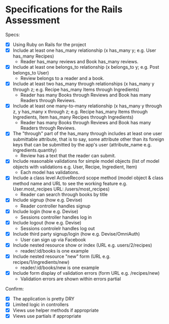 # Specifications for the Rails Assessment

Specs:
- [x] Using Ruby on Rails for the project
- [x] Include at least one has_many relationship (x has_many y; e.g. User has_many Recipes) 
    - Reader has_many reviews and Book has_many reviews.
- [x] Include at least one belongs_to relationship (x belongs_to y; e.g. Post belongs_to User)
    - Review belongs to a reader and a book.
- [x] Include at least two has_many through relationships (x has_many y through z; e.g. Recipe has_many Items through Ingredients)
    - Reader has many Books through Reviews and Book has many Readers through Reviews.
- [x] Include at least one many-to-many relationship (x has_many y through z, y has_many x through z; e.g. Recipe has_many Items through Ingredients, Item has_many Recipes through Ingredients)
    - Reader has many Books through Reviews and Book has many Readers through Reviews.
- [x] The "through" part of the has_many through includes at least one user submittable attribute, that is to say, some attribute other than its foreign keys that can be submitted by the app's user (attribute_name e.g. ingredients.quantity)
    - Review has a text that the reader can submit.
- [x] Include reasonable validations for simple model objects (list of model objects with validations e.g. User, Recipe, Ingredient, Item)
    - Each model has validations.
- [x] Include a class level ActiveRecord scope method (model object & class method name and URL to see the working feature e.g. User.most_recipes URL: /users/most_recipes)
    - Reader can search through books by title
- [x] Include signup (how e.g. Devise)
    - Reader controller handles signup
- [x] Include login (how e.g. Devise)
    - Sessions controller handles log in
- [x] Include logout (how e.g. Devise)
    - Sessions controlelr handles log out
- [x] Include third party signup/login (how e.g. Devise/OmniAuth)
    - User can sign up via Facebook
- [x] Include nested resource show or index (URL e.g. users/2/recipes)
    - reader/:id/books is one example 
- [x] Include nested resource "new" form (URL e.g. recipes/1/ingredients/new)
    - reader/:id/books/new is one example
- [x] Include form display of validation errors (form URL e.g. /recipes/new)
    - Validation errors are shown within errors partial

Confirm:
- [x] The application is pretty DRY
- [x] Limited logic in controllers
- [x] Views use helper methods if appropriate
- [x] Views use partials if appropriate

